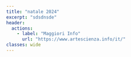 ```yaml
---
title: "natale 2024"
excerpt: "sdsdnsde"
header:
  actions:
    - label: "Maggiori Info"
      url: "https://www.artescienza.info/it/"
classes: wide
---
```


